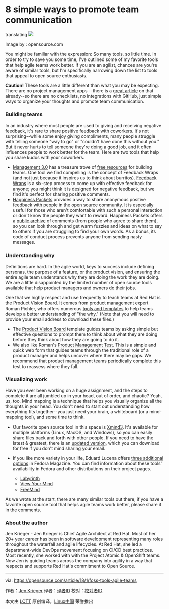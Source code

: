 8 simple ways to promote team communication
======
translating
![](https://opensource.com/sites/default/files/styles/image-full-size/public/lead-images/world_remote_teams.png?itok=Wk1yBFv6)

Image by : opensource.com

You might be familiar with the expression: So many tools, so little time. In order to try to save you some time, I've outlined some of my favorite tools that help agile teams work better. If you are an agilist, chances are you're aware of similar tools, but I'm specifically narrowing down the list to tools that appeal to open source enthusiasts.

**Caution!** These tools are a little different than what you may be expecting. There are no project management apps --there is a [great article][1] on that already--so there are no checklists, no integrations with GitHub, just simple ways to organize your thoughts and promote team communication.

### Building teams

In an industry where most people are used to giving and receiving negative feedback, it's rare to share positive feedback with coworkers. It's not surprising--while some enjoy giving compliments, many people struggle with telling someone "way to go" or "couldn't have done this without you." But it never hurts to tell someone they're doing a good job, and it often influences people to work better for the team. Here are two tools that help you share kudos with your coworkers.

  * [Management 3.0][2] has a treasure trove of [free resources][3] for building teams. One tool we find compelling is the concept of Feedback Wraps (and not just because it inspires us to think about burritos). [Feedback Wraps][4] is a six-step process to come up with effective feedback for anyone; you might think it is designed for negative feedback, but we find it's perfect for sharing positive comments.
  * [Happiness Packets][5] provides a way to share anonymous positive feedback with people in the open source community. It is especially useful for those who aren't comfortable with such a personal interaction or don't know the people they want to reward. Happiness Packets offers a [public archive][6] of comments (from people who agree to share them), so you can look through and get warm fuzzies and ideas on what to say to others if you are struggling to find your own words. As a bonus, its code of conduct process prevents anyone from sending nasty messages.



### Understanding why

Definitions are hard. In the agile world, keys to success include defining personas, the purpose of a feature, or the product vision, and ensuring the entire agile team understands why they are doing the work they are doing. We are a little disappointed by the limited number of open source tools available that help product managers and owners do their jobs.

One that we highly respect and use frequently to teach teams at Red Hat is the Product Vision Board. It comes from product management expert Roman Pichler, who offers numerous [tools and templates][7] to help teams develop a better understanding of "the why." (Note that you will need to provide your email address to download these files.)

  * The [Product Vision Board][8] template guides teams by asking simple but effective questions to prompt them to think about what they are doing before they think about how they are going to do it.
  * We also like Roman's [Product Management Test][9]. This is a simple and quick web form that guides teams through the traditional role of a product manager and helps uncover where there may be gaps. We recommend that product management teams periodically complete this test to reassess where they fall.



### Visualizing work

Have you ever been working on a huge assignment, and the steps to complete it are all jumbled up in your head, out of order, and chaotic? Yeah, us, too. Mind mapping is a technique that helps you visually organize all the thoughts in your head. You don't need to start out understanding how everything fits together--you just need your brain, a whiteboard (or a mind-mapping tool), and some time to think.

  * Our favorite open source tool in this space is [Xmind3][10]. It's available for multiple platforms (Linux, MacOS, and Windows), so you can easily share files back and forth with other people. If you need to have the latest & greatest, there is an [updated version][11], which you can download for free if you don't mind sharing your email.
  * If you like more variety in your life, Eduard Lucena offers [three additional options][12] in Fedora Magazine. You can find information about these tools' availability in Fedora and other distributions on their project pages.

    * [Labyrinth][13]
    * [View Your Mind][14]
    * [FreeMind][15]



As we wrote at the start, there are many similar tools out there; if you have a favorite open source tool that helps agile teams work better, please share it in the comments.

### About the author
Jen Krieger - Jen Krieger is Chief Agile Architect at Red Hat. Most of her 20+ year career has been in software development representing many roles throughout the waterfall and agile lifecycles. At Red Hat, she led a department-wide DevOps movement focusing on CI/CD best practices. Most recently, she worked with with the Project Atomic & OpenShift teams. Now Jen is guiding teams across the company into agility in a way that respects and supports Red Hat's commitment to Open Source. 

--------------------------------------------------------------------------------

via: https://opensource.com/article/18/1/foss-tools-agile-teams

作者：[Jen Krieger][a]
译者：[译者ID](https://github.com/译者ID)
校对：[校对者ID](https://github.com/校对者ID)

本文由 [LCTT](https://github.com/LCTT/TranslateProject) 原创编译，[Linux中国](https://linux.cn/) 荣誉推出

[a]:https://opensource.com/users/jkrieger
[1]:https://opensource.com/business/16/3/top-project-management-tools-2016
[2]:https://management30.com/
[3]:https://management30.com/leadership-resource-hub/
[4]:https://management30.com/en/practice/feedback-wraps/
[5]:https://happinesspackets.io/
[6]:https://www.happinesspackets.io/archive/
[7]:http://www.romanpichler.com/tools/
[8]:http://www.romanpichler.com/tools/vision-board/
[9]:http://www.romanpichler.com/tools/romans-product-management-test/
[10]:https://sourceforge.net/projects/xmind3/?source=recommended
[11]:http://www.xmind.net/
[12]:https://fedoramagazine.org/three-mind-mapping-tools-fedora/
[13]:https://people.gnome.org/~dscorgie/labyrinth.html
[14]:http://www.insilmaril.de/vym/
[15]:http://freemind.sourceforge.net/wiki/index.php/Main_Page
